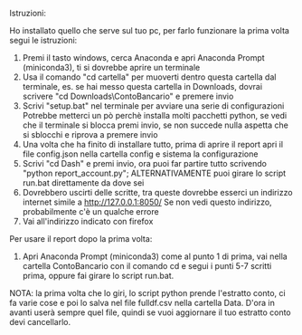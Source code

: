 Istruzioni:

Ho installato quello che serve sul tuo pc, per farlo funzionare la prima volta segui le istruzioni:
1. Premi il tasto windows, cerca Anaconda e apri Anaconda Prompt (miniconda3), ti si dovrebbe aprire un terminale
2. Usa il comando "cd cartella" per muoverti dentro questa cartella dal terminale, es. se hai messo questa cartella in Downloads, dovrai scrivere "cd Downloads\ContoBancario" e premere invio
3. Scrivi "setup.bat" nel terminale per avviare una serie di configurazioni
Potrebbe metterci un pò perchè installa molti pacchetti python, se vedi che il terminale si blocca premi invio, se non succede nulla aspetta che si sblocchi e riprova a premere invio
4. Una volta che ha finito di installare tutto, prima di aprire il report apri il file config.json nella cartella config e sistema la configurazione
5. Scrivi "cd Dash" e premi invio, ora puoi far partire tutto scrivendo "python report_account.py"; ALTERNATIVAMENTE puoi girare lo script run.bat direttamente da dove sei
6. Dovrebbero uscirti delle scritte, tra queste dovrebbe esserci un indirizzo internet simile a http://127.0.0.1:8050/
Se non vedi questo indirizzo, probabilmente c'è un qualche errore
7. Vai all'indirizzo indicato con firefox

Per usare il report dopo la prima volta:
1. Apri Anaconda Prompt (miniconda3) come al punto 1 di prima, vai nella cartella ContoBancario con il comando cd e segui i punti 5-7 scritti prima, oppure fai girare lo script run.bat.

NOTA: la prima volta che lo giri, lo script python prende l'estratto conto, ci fa varie cose e poi lo salva nel file fulldf.csv nella cartella Data. D'ora in avanti userà sempre quel file, quindi se vuoi aggiornare il tuo estratto conto devi cancellarlo.